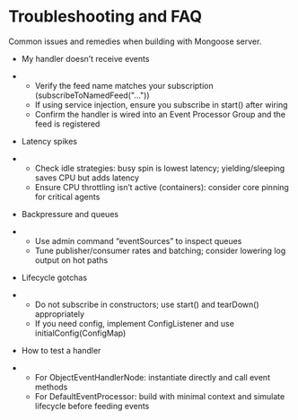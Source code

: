 # Troubleshooting and FAQ

Common issues and remedies when building with Mongoose server.

- My handler doesn’t receive events
- 
  - Verify the feed name matches your subscription (subscribeToNamedFeed("..."))
  - If using service injection, ensure you subscribe in start() after wiring
  - Confirm the handler is wired into an Event Processor Group and the feed is registered

- Latency spikes
- 
  - Check idle strategies: busy spin is lowest latency; yielding/sleeping saves CPU but adds latency
  - Ensure CPU throttling isn’t active (containers): consider core pinning for critical agents

- Backpressure and queues
- 
  - Use admin command “eventSources” to inspect queues
  - Tune publisher/consumer rates and batching; consider lowering log output on hot paths

- Lifecycle gotchas
- 
  - Do not subscribe in constructors; use start() and tearDown() appropriately
  - If you need config, implement ConfigListener and use initialConfig(ConfigMap)

- How to test a handler
- 
  - For ObjectEventHandlerNode: instantiate directly and call event methods
  - For DefaultEventProcessor: build with minimal context and simulate lifecycle before feeding events
